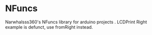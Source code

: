 # NFuncs
Narwhalsss360's NFuncs library for arduino projects .
LCDPrint Right example is defunct, use fromRight instead.
